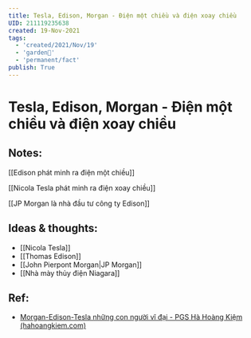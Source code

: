 ```yaml
---
title: Tesla, Edison, Morgan - Điện một chiều và điện xoay chiều
UID: 211119235638
created: 19-Nov-2021
tags:
  - 'created/2021/Nov/19'
  - 'garden🏡'
  - 'permanent/fact'
publish: True
---
```

# Tesla, Edison, Morgan - Điện một chiều và điện xoay chiều

## Notes:
[[Edison phát minh ra điện một chiều]]

[[Nicola Tesla phát minh ra điện xoay chiều]]

[[JP Morgan là nhà đầu tư công ty Edison]]

## Ideas & thoughts:
- [[Nicola Tesla]]
- [[Thomas Edison]]
- [[John Pierpont Morgan|JP Morgan]]
- [[Nhà mày thủy điện Niagara]]

## Ref:
- [Morgan-Edison-Tesla những con người vĩ đại - PGS Hà Hoàng Kiệm (hahoangkiem.com)](https://hahoangkiem.com/tinh-hoa-nhan-loai/morgan-edison-tesla-nhung-con-nguoi-vi-dai-1504.html)